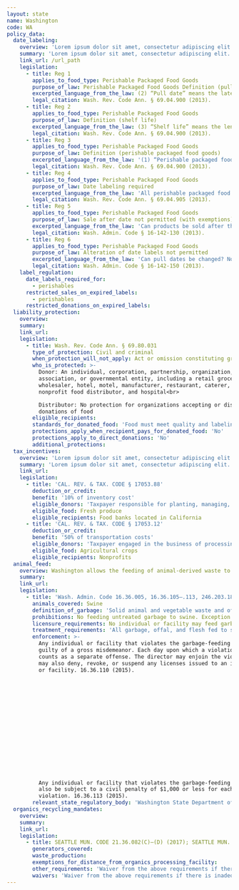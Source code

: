 ```yaml
---
layout: state
name: Washington
code: WA
policy_data:
  date_labeling:
    overview: 'Lorem ipsum dolor sit amet, consectetur adipiscing elit. Curabitur tellus mi, consequat at laoreet eget, vestibulum nec dolor. Vivamus volutpat quam ac quam bibendum rutrum.'
    summary: 'Lorem ipsum dolor sit amet, consectetur adipiscing elit. Curabitur tellus mi, consequat at laoreet eget, vestibulum nec dolor. Vivamus volutpat quam ac quam bibendum rutrum.'
    link_url: /url_path
    legislation:
      - title: Reg 1
        applies_to_food_type: Perishable Packaged Food Goods
        purpose_of_law: Perishable Packaged Food Goods Definition (pull date)
        excerpted_language_from_the_law: (2) “Pull date” means the latest date a packaged food product shall be offered for sale to the public.
        legal_citation: Wash. Rev. Code Ann. § 69.04.900 (2013).
      - title: Reg 2
        applies_to_food_type: Perishable Packaged Food Goods
        purpose_of_law: Definition (shelf life)
        excerpted_language_from_the_law: (3) “Shelf life” means the length of time during which a packaged food product will retain its safe consumption quality if stored under proper temperature conditions.
        legal_citation: Wash. Rev. Code Ann. § 69.04.900 (2013).
      - title: Reg 3
        applies_to_food_type: Perishable Packaged Food Goods
        purpose_of_law: Definition (perishable packaged food goods)
        excerpted_language_from_the_law: '(1) “Perishable packaged food goods” means and includes all foods and beverages, except alcoholic beverages, frozen foods, fresh meat, poultry and fish and a raw agricultural commodity as defined in this chapter, intended for human consumption which are canned, bottled, or packaged other than at the time and point of retail sale, which have a high risk of spoilage within a period of thirty days, and as determined by the director of the department of agriculture by rule and regulation to be perishable.'
        legal_citation: Wash. Rev. Code Ann. § 69.04.900 (2013).
      - title: Reg 4
        applies_to_food_type: Perishable Packaged Food Goods
        purpose_of_law: Date labeling required
        excerpted_language_from_the_law: 'All perishable packaged food goods with a projected shelf life of thirty days or less, which are offered for sale to the public after January 1, 1974 shall state on the package the pull date.'
        legal_citation: Wash. Rev. Code Ann. § 69.04.905 (2013).
      - title: Reg 5
        applies_to_food_type: Perishable Packaged Food Goods
        purpose_of_law: Sale after date not permitted (with exemptions)
        excerpted_language_from_the_law: 'Can products be sold after the pull date? Yes, products can be sold after the pull date has expired if they are still wholesome, not a danger to health and clearly labeled indicating that the pull date has expired. They must be separated from products that are still within pull date.'
        legal_citation: Wash. Admin. Code § 16-142-130 (2013).
      - title: Reg 6
        applies_to_food_type: Perishable Packaged Food Goods
        purpose_of_law: Alteration of date labels not permitted
        excerpted_language_from_the_law: 'Can pull dates be changed? No, pull dates on perishable packaged foods subject to pull dating may not be changed, crossed-out or concealed.'
        legal_citation: Wash. Admin. Code § 16-142-150 (2013).
    label_regulation:
      date_labels_required_for:
        - perishables
      restricted_sales_on_expired_labels:
        - perishables
      restricted_donations_on_expired_labels:
  liability_protection:
    overview:
    summary:
    link_url:
    legislation:
      - title: Wash. Rev. Code Ann. § 69.80.031
        type_of_protection: Civil and criminal
        when_protection_will_not_apply: Act or omission constituting gross negligence or intentional misconduct
        who_is_protected: >-
          Donor: An individual, corporation, partnership, organization,
          association, or governmental entity, including a retail grocer,
          wholesaler, hotel, motel, manufacturer, restaurant, caterer, farmer,
          nonprofit food distributor, and hospital<br>

          Distributor: No protection for organizations accepting or distributing
          donations of food
        eligible_recipients:
        standards_for_donated_food: 'Food must meet quality and labeling standards, including food not readily marketable due to appearance, age, freshness, size, grade, or surplus. If food does not meet quality or labeling standards, the donor may still be protected from liability if the donor informs the nonprofit of the defects, the nonprofit agrees to recondition the products to comply with quality and labeling standards, and the nonprofit is knowledgeable of those standards.'
        protections_apply_when_recipient_pays_for_donated_food: 'No'
        protections_apply_to_direct_donations: 'No'
        additional_protections:
  tax_incentives:
    overview: 'Lorem ipsum dolor sit amet, consectetur adipiscing elit. Curabitur tellus mi, consequat at laoreet eget, vestibulum nec dolor. Vivamus volutpat quam ac quam bibendum rutrum.'
    summary: 'Lorem ipsum dolor sit amet, consectetur adipiscing elit. Curabitur tellus mi, consequat at laoreet eget, vestibulum nec dolor. Vivamus volutpat quam ac quam bibendum rutrum.'
    link_url:
    legislation:
      - title: 'CAL. REV. & TAX. CODE § 17053.88'
        deduction_or_credit:
        benefit: '10% of inventory cost'
        eligible_donors: 'Taxpayer responsible for planting, managing, and harvesting crops'
        eligible_food: Fresh produce
        eligible_recipients: Food banks located in California
      - title: 'CAL. REV. & TAX. CODE § 17053.12'
        deduction_or_credit:
        benefit: '50% of transportation costs'
        eligible_donors: 'Taxpayer engaged in the business of processing, distributing, or selling agricultural products'
        eligible_food: Agricultural crops
        eligible_recipients: Nonprofits
  animal_feed:
    overview: Washington allows the feeding of animal-derived waste to swine provided that it has been properly heat-treated and fed by a licensed facility. All other waste may be fed to swine without heat-treatment. Individuals may feed household garbage to their own swine without heat-treating it and without a permit.
    summary:
    link_url:
    legislation:
      - title: 'Wash. Admin. Code 16.36.005, 16.36.105–.113, 246.203.180 (2015)'
        animals_covered: Swine
        definition_of_garbage: 'Solid animal and vegetable waste and offal together with the natural moisture content resulting from the handling, preparation, or consumption of foods in houses, restaurants, hotels, kitchens, markets, meat shops, packing houses and similar establishments or any other food waste containing meat or meat products. 16.36.005 (2015).'
        prohibitions: No feeding untreated garbage to swine. Exception for individuals feeding household garbage. 16.36.105 (2015).
        licensure_requirements: No individual or facility may feed garbage to swine without first obtaining an annual license from the director. 16.36.105 (2015).
        treatment_requirements: 'All garbage, offal, and flesh fed to swine must be sterilized by cooking before feeding. 246.203.180 (2015).'
        enforcement: >-
          Any individual or facility that violates the garbage-feeding rule is
          guilty of a gross misdemeanor. Each day upon which a violation occurs
          counts as a separate offense. The director may enjoin the violation and
          may also deny, revoke, or suspend any licenses issued to an individual
          or facility. 16.36.110 (2015).

















          Any individual or facility that violates the garbage-feeding rule may
          also be subject to a civil penalty of $1,000 or less for each
          violation. 16.36.113 (2015).
        relevant_state_regulatory_body: 'Washington State Department of Agriculture (16.36.110 (2015)), <a href="http://agr.wa.gov/" target="_blank">http://agr.wa.gov/</a>.'
  organics_recycling_mandates:
    overview:
    summary:
    link_url:
    legislation:
      - title: SEATTLE MUN. CODE 21.36.082(C)–(D) (2017); SEATTLE MUN. CODE 21.36.083(B)–(C) (2017)
        generators_covered:
        waste_production:
        exemptions_for_distance_from_organics_processing_facility:
        other_requirements: 'Waiver from the above requirements if there is inadequate storage pace in the residence or commercial structure for recyclable materials.'
        waivers: 'Waiver from the above requirements if there is inadequate storage pace in the residence or commercial structure for recyclable materials.'
---
```

